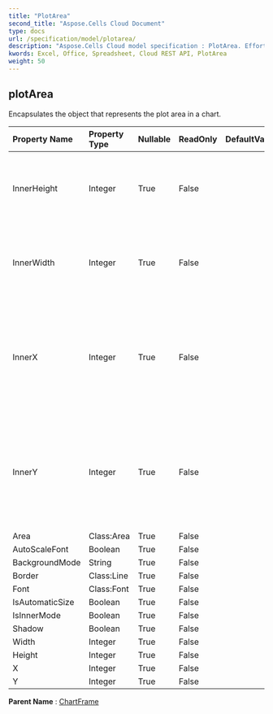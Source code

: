 ```yaml
---
title: "PlotArea"
second_title: "Aspose.Cells Cloud Document"
type: docs
url: /specification/model/plotarea/
description: "Aspose.Cells Cloud model specification : PlotArea. Effortlessly handle Excel and other spreadsheet documents with features like opening, generating, editing, splitting, merging, comparing, and converting."
kwords: Excel, Office, Spreadsheet, Cloud REST API, PlotArea
weight: 50
---
```


## **plotArea**

Encapsulates the object that represents the plot area in a chart. 

| Property Name | Property Type | Nullable |  ReadOnly | DefaultValue | Description | 
| :- | :- | :- |:- |  :- | :- |
| InnerHeight | Integer | True |  False |  | Gets or sets the height of plot area in units of 1/4000 of the chart area. |  
| InnerWidth | Integer | True |  False |  | Gets or sets the width  of plot area in units of 1/4000 of the chart area. |  
| InnerX | Integer | True |  False |  | Gets or gets the x coordinate of the upper top corner of plot area in units of 1/4000 of the chart area. |  
| InnerY | Integer | True |  False |  | Gets or gets the x coordinate of the upper top corner of plot area in units of 1/4000 of the chart area. |  
| Area | Class:Area | True |  False |  |  |  
| AutoScaleFont | Boolean | True |  False |  |  |  
| BackgroundMode | String | True |  False |  |  |  
| Border | Class:Line | True |  False |  |  |  
| Font | Class:Font | True |  False |  |  |  
| IsAutomaticSize | Boolean | True |  False |  |  |  
| IsInnerMode | Boolean | True |  False |  |  |  
| Shadow | Boolean | True |  False |  |  |  
| Width | Integer | True |  False |  |  |  
| Height | Integer | True |  False |  |  |  
| X | Integer | True |  False |  |  |  
| Y | Integer | True |  False |  |  |  

**Parent Name** : [ChartFrame](/specification/model/chartframe)

